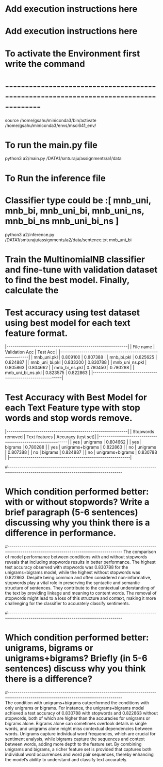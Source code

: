 # Add execution instructions here
# Add execution instructions here
# To activate the Environment first write the command 
# -------------------------------------------------------------------------------------
source /home/gsahu/miniconda3/bin/activate /home/gsahu/miniconda3/envs/msci641_env/

# To run the main.py file 
python3 a2/main.py  /DATA1/smturaju/assignments/a1/data 

# To Run the inference file 
# Classifier type could be :[ mnb_uni, mnb_bi, mnb_uni_bi, mnb_uni_ns, mnb_bi_ns mnb_uni_bi_ns ] 
python3 a2/inference.py /DATA1/smturaju/assignments/a2/data/sentence.txt mnb_uni_bi

# Train the MultinomialNB classifier and fine-tune with validation dataset to find the best model. Finally, calculate the 
# Test accuracy using test dataset using best model for each text feature format. 
|--------------------------------------------------------------|
| File name          | Validation Acc     | Test Acc           |
|--------------------------------------------------------------|
| mnb_uni.pkl        | 0.809100           | 0.807388           |
| mnb_bi.pkl         | 0.825625           | 0.824887           |
| mnb_uni_bi.pkl     | 0.833300           | 0.830788           |
| mnb_uni_ns.pkl     | 0.805863           | 0.804662           |
| mnb_bi_ns.pkl      | 0.780450           | 0.780288           |
| mnb_uni_bi_ns.pkl  | 0.823575           | 0.822863           |
|--------------------------------------------------------------|
# Test Accuracy with Best Model for each Text Feature type with stop words and stop words remove. 
|--------------------------------------------------------------|
| Stopwords removed  | Text features      | Accuracy (test set)|
|--------------------------------------------------------------|
| yes                | unigrams           | 0.804662           |
| yes                | bigrams            | 0.780288           |
| yes                | unigrams+bigrams   | 0.822863           |
| no                 | unigrams           | 0.807388           |
| no                 | bigrams            | 0.824887           |
| no                 | unigrams+bigrams   | 0.830788           |
|--------------------------------------------------------------|

#----------------------------------------------------------------------------------------------------------------------------------------
# Which condition performed better: with or without stopwords? Write a brief paragraph (5-6 sentences) discussing why you think there is a difference in performance.
#----------------------------------------------------------------------------------------------------------------------------------------
The comparison of model performance between conditions with and without stopwords reveals that including stopwords results in better performance. The highest test accuracy observed with stopwords was 0.830788 for the unigrams+bigrams model, while the highest without stopwords was 0.822863. Despite being common and often considered non-informative, stopwords play a vital role in preserving the syntactic and semantic structure of sentences. They contribute to the contextual understanding of the text by providing linkage and meaning to content words. The removal of stopwords might lead to a loss of this structure and context, making it more challenging for the classifier to accurately classify sentiments.


#----------------------------------------------------------------------------------------------------------------------------------------
# Which condition performed better: unigrams, bigrams or unigrams+bigrams? Briefly (in 5-6 sentences) discuss why you think there is a difference?
#----------------------------------------------------------------------------------------------------------------------------------------\
The condition with unigrams+bigrams outperformed the conditions with only unigrams or bigrams. For instance, the unigrams+bigrams model achieved a test accuracy of 0.830788 with stopwords and 0.822863 without stopwords, both of which are higher than the accuracies for unigrams or bigrams alone. Bigrams alone can sometimes overlook details in single words, and unigrams alone might miss contextual dependencies between words. Unigrams capture individual word frequencies, which are crucial for sentiment analysis, while bigrams capture the sequences and context between words, adding more depth to the feature set. By combining unigrams and bigrams, a richer feature set is provided that captures both individual word occurrences and word pair sequences, thereby enhancing the model’s ability to understand and classify text accurately.